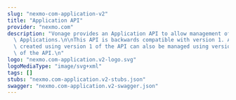 ```yaml
---
slug: "nexmo-com-application-v2"
title: "Application API"
provider: "nexmo.com"
description: "Vonage provides an Application API to allow management of your Vonage\
  \ Applications.\n\nThis API is backwards compatible with version 1. Applications\
  \ created using version 1 of the API can also be managed using version 2 (this version)\
  \ of the API.\n"
logo: "nexmo.com-application.v2-logo.svg"
logoMediaType: "image/svg+xml"
tags: []
stubs: "nexmo.com-application.v2-stubs.json"
swagger: "nexmo.com-application.v2-swagger.json"
---
```

